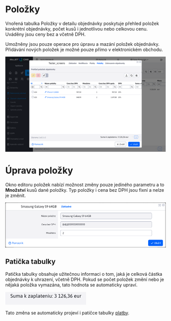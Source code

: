 # Položky

Vnořená tabulka Položky v detailu objednávky poskytuje přehled položek konkrétní objednávky, počet kusů i jednotlivou nebo celkovou cenu. Uváděny jsou ceny bez a včetně DPH.

Umožněny jsou pouze operace pro úpravu a mazání položek objednávky. Přidávání nových položek je možné pouze přímo v elektronickém obchodu.

![](editor_items.png)

# Úprava položky

Okno editoru položek nabízí možnost změny pouze jediného parametru a to **Množství** kusů dané položky. Typ položky i cena bez DPH jsou fixní a nelze je změnit.

![](editor_items_editor.png)

## Patička tabulky

Patička tabulky obsahuje užitečnou informaci o tom, jaká je celková částka objednávky k uhrazení, včetně DPH. Pokud se počet položek změní nebo je nějaká položka vymazána, tato hodnota se automaticky upraví.

![](editor_items_footer.png)

Tato změna se automaticky projeví i patičce tabulky [platby](./payments.md#patička-tabulky).

